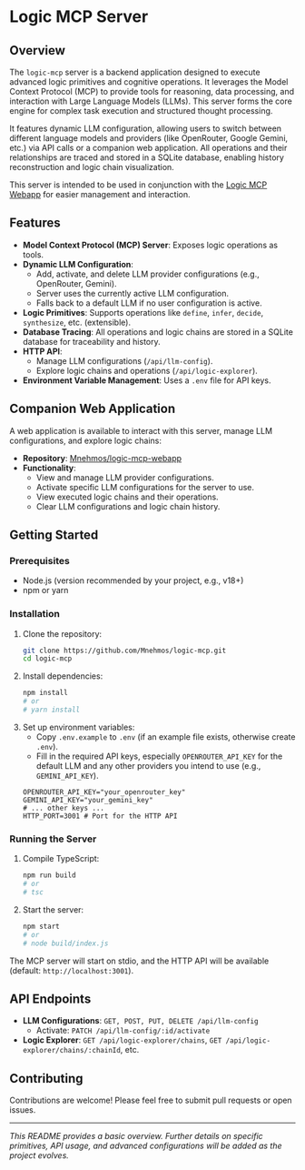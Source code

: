 # Logic MCP Server

## Overview

The `logic-mcp` server is a backend application designed to execute advanced logic primitives and cognitive operations. It leverages the Model Context Protocol (MCP) to provide tools for reasoning, data processing, and interaction with Large Language Models (LLMs). This server forms the core engine for complex task execution and structured thought processing.

It features dynamic LLM configuration, allowing users to switch between different language models and providers (like OpenRouter, Google Gemini, etc.) via API calls or a companion web application. All operations and their relationships are traced and stored in a SQLite database, enabling history reconstruction and logic chain visualization.

This server is intended to be used in conjunction with the [Logic MCP Webapp](https://github.com/Mnehmos/logic-mcp-webapp) for easier management and interaction.

## Features

-   **Model Context Protocol (MCP) Server**: Exposes logic operations as tools.
-   **Dynamic LLM Configuration**:
    -   Add, activate, and delete LLM provider configurations (e.g., OpenRouter, Gemini).
    -   Server uses the currently active LLM configuration.
    -   Falls back to a default LLM if no user configuration is active.
-   **Logic Primitives**: Supports operations like `define`, `infer`, `decide`, `synthesize`, etc. (extensible).
-   **Database Tracing**: All operations and logic chains are stored in a SQLite database for traceability and history.
-   **HTTP API**:
    -   Manage LLM configurations (`/api/llm-config`).
    -   Explore logic chains and operations (`/api/logic-explorer`).
-   **Environment Variable Management**: Uses a `.env` file for API keys.

## Companion Web Application

A web application is available to interact with this server, manage LLM configurations, and explore logic chains:
-   **Repository**: [Mnehmos/logic-mcp-webapp](https://github.com/Mnehmos/logic-mcp-webapp)
-   **Functionality**:
    -   View and manage LLM provider configurations.
    -   Activate specific LLM configurations for the server to use.
    -   View executed logic chains and their operations.
    -   Clear LLM configurations and logic chain history.

## Getting Started

### Prerequisites

-   Node.js (version recommended by your project, e.g., v18+)
-   npm or yarn

### Installation

1.  Clone the repository:
    ```bash
    git clone https://github.com/Mnehmos/logic-mcp.git
    cd logic-mcp
    ```
2.  Install dependencies:
    ```bash
    npm install
    # or
    # yarn install
    ```
3.  Set up environment variables:
    -   Copy `.env.example` to `.env` (if an example file exists, otherwise create `.env`).
    -   Fill in the required API keys, especially `OPENROUTER_API_KEY` for the default LLM and any other providers you intend to use (e.g., `GEMINI_API_KEY`).
    ```env
    OPENROUTER_API_KEY="your_openrouter_key"
    GEMINI_API_KEY="your_gemini_key"
    # ... other keys ...
    HTTP_PORT=3001 # Port for the HTTP API
    ```

### Running the Server

1.  Compile TypeScript:
    ```bash
    npm run build
    # or
    # tsc
    ```
2.  Start the server:
    ```bash
    npm start
    # or
    # node build/index.js
    ```

The MCP server will start on stdio, and the HTTP API will be available (default: `http://localhost:3001`).

## API Endpoints

-   **LLM Configurations**: `GET, POST, PUT, DELETE /api/llm-config`
    -   Activate: `PATCH /api/llm-config/:id/activate`
-   **Logic Explorer**: `GET /api/logic-explorer/chains`, `GET /api/logic-explorer/chains/:chainId`, etc.

## Contributing

Contributions are welcome! Please feel free to submit pull requests or open issues.

---

*This README provides a basic overview. Further details on specific primitives, API usage, and advanced configurations will be added as the project evolves.*
